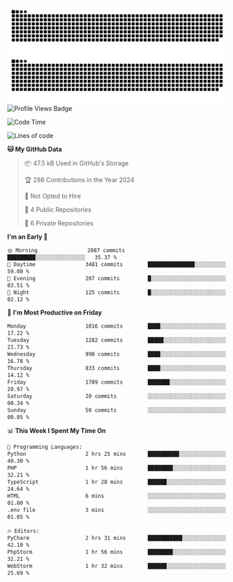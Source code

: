 <img src="https://github.com/nielsbaggerman/nielsbaggerman/blob/output/github-contribution-grid-snake.svg#gh-light-mode-only" alt="GitHub Snake Light">
<img src="https://github.com/nielsbaggerman/nielsbaggerman/blob/output/github-contribution-grid-snake-dark.svg#gh-dark-mode-only" alt="GitHub Snake Dark">
<img src="https://komarev.com/ghpvc/?username=nielsbaggerman&amp;label=Profile+Views" alt="Profile Views Badge" />

<!--START_SECTION:waka-->
![Code Time](http://img.shields.io/badge/Code%20Time-2%2C175%20hrs%2048%20mins-blue)

![Lines of code](https://img.shields.io/badge/From%20Hello%20World%20I%27ve%20Written-7.9%20million%20lines%20of%20code-blue)

**🐱 My GitHub Data** 

> 📦 47.5 kB Used in GitHub's Storage 
 > 
> 🏆 298 Contributions in the Year 2024
 > 
> 🚫 Not Opted to Hire
 > 
> 📜 4 Public Repositories 
 > 
> 🔑 6 Private Repositories 
 > 
**I'm an Early 🐤** 

```text
🌞 Morning                2087 commits        █████████░░░░░░░░░░░░░░░░   35.37 % 
🌆 Daytime                3481 commits        ███████████████░░░░░░░░░░   59.00 % 
🌃 Evening                207 commits         █░░░░░░░░░░░░░░░░░░░░░░░░   03.51 % 
🌙 Night                  125 commits         █░░░░░░░░░░░░░░░░░░░░░░░░   02.12 % 
```
📅 **I'm Most Productive on Friday** 

```text
Monday                   1016 commits        ████░░░░░░░░░░░░░░░░░░░░░   17.22 % 
Tuesday                  1282 commits        █████░░░░░░░░░░░░░░░░░░░░   21.73 % 
Wednesday                990 commits         ████░░░░░░░░░░░░░░░░░░░░░   16.78 % 
Thursday                 833 commits         ████░░░░░░░░░░░░░░░░░░░░░   14.12 % 
Friday                   1709 commits        ███████░░░░░░░░░░░░░░░░░░   28.97 % 
Saturday                 20 commits          ░░░░░░░░░░░░░░░░░░░░░░░░░   00.34 % 
Sunday                   50 commits          ░░░░░░░░░░░░░░░░░░░░░░░░░   00.85 % 
```


📊 **This Week I Spent My Time On** 

```text
💬 Programming Languages: 
Python                   2 hrs 25 mins       ██████████░░░░░░░░░░░░░░░   40.30 % 
PHP                      1 hr 56 mins        ████████░░░░░░░░░░░░░░░░░   32.21 % 
TypeScript               1 hr 28 mins        ██████░░░░░░░░░░░░░░░░░░░   24.64 % 
HTML                     6 mins              ░░░░░░░░░░░░░░░░░░░░░░░░░   01.80 % 
.env file                3 mins              ░░░░░░░░░░░░░░░░░░░░░░░░░   01.05 % 

🔥 Editors: 
PyCharm                  2 hrs 31 mins       ███████████░░░░░░░░░░░░░░   42.10 % 
PhpStorm                 1 hr 56 mins        ████████░░░░░░░░░░░░░░░░░   32.21 % 
WebStorm                 1 hr 32 mins        ██████░░░░░░░░░░░░░░░░░░░   25.69 % 
```


<!--END_SECTION:waka-->
